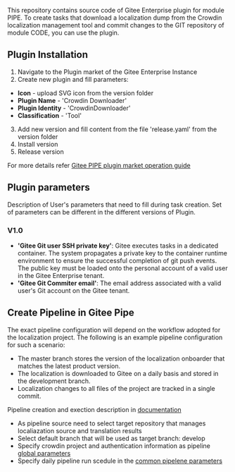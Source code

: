 This repository contains source code of Gitee Enterprise plugin for module PIPE.
To create tasks that download a localization dump from the Crowdin localization management tool and commit changes to the GIT repository of module CODE, you can use the plugin.

## Plugin Installation
1. Navigate to the Plugin market of the Gitee Enterprise Instance
2. Create new plugin and fill parameters:
- **Icon** - upload SVG icon from the version folder
- **Plugin Name** - 'Crowdin Downloader'
- **Plugin Identity** - 'CrowdinDownloader'
- **Classification** - 'Tool'
3. Add new version and fill content from the file 'release.yaml' from the version folder
4. Install version
5. Release version

For more details refer [Gitee PIPE plugin market operation guide](https://docs.gitee.ru/docs/user-guide/gitee-pipe/pipe-manager/)


## Plugin parameters
Description of User's parameters that need to fill during task creation.
Set of parameters can be different in the different versions of Plugin.

### V1.0

- **'Gitee Git user SSH private key'**: Gitee executes tasks in a dedicated container. The system propagates a private key to the container runtime environment to ensure the successful completion of git push events. The public key must be loaded onto the personal account of a valid user in the Gitee Enterprise tenant.
- **'Gitee Git Commiter email'**: The email address associated with a valid user's Git account on the Gitee tenant.

## Create Pipeline in Gitee Pipe
The exact pipeline configuration will depend on the workflow adopted for the localization project. The following is an example pipeline configuration for such a scenario:
- The master branch stores the version of the localization onboarder that matches the latest product version.
- The localization is downloaded to Gitee on a daily basis and stored in the development branch.
- Localization changes to all files of the project are tracked in a single commit.

Pipeline creation and exection description in [documentation](https://gitee-docs-dev.website.yandexcloud.net/docs/user-guide/gitee-pipe/pipe-quickstart/)

- As pipeline source need to select target repository that manages localiazation source and translation results
- Select default branch that will be used as target branch: develop
- Specify crowdin project and authentication information as pipeline [global parameters](https://docs.gitee.ru/docs/user-guide/gitee-pipe/pipeline/pipeline-create/#%D0%B3%D0%BB%D0%BE%D0%B1%D0%B0%D0%BB%D1%8C%D0%BD%D1%8B%D0%B5-%D0%BF%D0%B0%D1%80%D0%B0%D0%BC%D0%B5%D1%82%D1%80%D1%8B-%D0%BF%D0%B0%D0%B9%D0%BF%D0%BB%D0%B0%D0%B9%D0%BD%D0%B0)
- Specify daily pipeline run scedule in the [common pipelene parameters](https://docs.gitee.ru/docs/user-guide/gitee-pipe/pipeline/pipeline-create/#%D0%BE%D0%B1%D1%89%D0%B8%D0%B5-%D0%BF%D0%B0%D1%80%D0%B0%D0%BC%D0%B5%D1%82%D1%80%D1%8B--%D0%BF%D0%B0%D0%B9%D0%BF%D0%BB%D0%B0%D0%B9%D0%BD%D0%B0)







